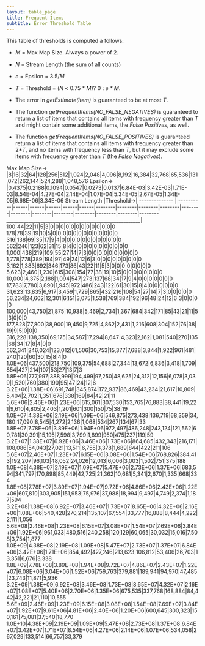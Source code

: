 ```yaml
---
layout: table_page
title: Frequent Items
subtitle: Error Threshold Table
---
```


This table of thresholds is computed a follows:

*  <i>M</i> = Max Map Size.  Always a power of 2.
*  <i>N</i> = Stream Length (the sum of all counts)
*  <i>e</i> = Epsilon = 3.5/<i>M</i>
*  <i>T</i> = Threshold = (<i>N</i> &lt; 0.75 * <i>M</i>)? 0 : <i>e * M</i>.

* The error in <i>getEstimate(item)</i> is guaranteed to be at most <i>T</i>.
* The function <i>getFrequentItems(NO_FALSE_NEGATIVES)</i> is guaranteed to return a list of items that 
contains all items with frequency greater than <i>T</i> and might contain some additional 
items, the <i>False Positives</i>, as well.
* The function <i>getFrequentItems(NO_FALSE_POSITIVES)</i> is guaranteed return a list of items 
that contains all items with frequency greater than 2*<i>T</i>, and no items with frequency less 
than <i>T</i>, but it may exclude some items with frequency greater than 
<i>T</i> (the <i>False Negatives</i>).

Max Map Size-> |8|16|32|64|128|256|512|1,024|2,048|4,096|8,192|16,384|32,768|65,536|131,072|262,144|524,288|1,048,576
Epsilon->      |0.4375|0.2188|0.1094|0.0547|0.0273|0.0137|6.84E-03|3.42E-03|1.71E-03|8.54E-04|4.27E-04|2.14E-04|1.07E-04|5.34E-05|2.67E-05|1.34E-05|6.68E-06|3.34E-06
Stream Length  |Threshold->|
-------------- | ----------|------|------|------|------|------|--------|--------|--------|--------|--------|--------|--------|--------|--------|--------|--------|--------
_______________________________________________________|
100|44|22|11|5|3|0|0|0|0|0|0|0|0|0|0|0|0|0
178|78|39|19|10|5|0|0|0|0|0|0|0|0|0|0|0|0|0
316|138|69|35|17|9|4|0|0|0|0|0|0|0|0|0|0|0|0
562|246|123|62|31|15|8|4|0|0|0|0|0|0|0|0|0|0|0
1,000|438|219|109|55|27|14|7|3|0|0|0|0|0|0|0|0|0|0
1,778|778|389|194|97|49|24|12|6|3|0|0|0|0|0|0|0|0|0
3,162|1,383|692|346|173|86|43|22|11|5|3|0|0|0|0|0|0|0|0
5,623|2,460|1,230|615|308|154|77|38|19|10|5|0|0|0|0|0|0|0|0
10,000|4,375|2,188|1,094|547|273|137|68|34|17|9|4|0|0|0|0|0|0|0
17,783|7,780|3,890|1,945|972|486|243|122|61|30|15|8|4|0|0|0|0|0|0
31,623|13,835|6,917|3,459|1,729|865|432|216|108|54|27|14|7|3|0|0|0|0|0
56,234|24,602|12,301|6,151|3,075|1,538|769|384|192|96|48|24|12|6|3|0|0|0|0
100,000|43,750|21,875|10,938|5,469|2,734|1,367|684|342|171|85|43|21|11|5|3|0|0|0
177,828|77,800|38,900|19,450|9,725|4,862|2,431|1,216|608|304|152|76|38|19|9|5|0|0|0
316,228|138,350|69,175|34,587|17,294|8,647|4,323|2,162|1,081|540|270|135|68|34|17|8|4|0|0
562,341|246,024|123,012|61,506|30,753|15,377|7,688|3,844|1,922|961|481|240|120|60|30|15|8|4|0
1.0E+06|437,500|218,750|109,375|54,688|27,344|13,672|6,836|3,418|1,709|854|427|214|107|53|27|13|7|3
1.8E+06|777,997|388,999|194,499|97,250|48,625|24,312|12,156|6,078|3,039|1,520|760|380|190|95|47|24|12|6
3.2E+06|1.38E+06|691,748|345,874|172,937|86,469|43,234|21,617|10,809|5,404|2,702|1,351|676|338|169|84|42|21|11
5.6E+06|2.46E+06|1.23E+06|615,061|307,530|153,765|76,883|38,441|19,221|9,610|4,805|2,403|1,201|601|300|150|75|38|19
1.0E+07|4.38E+06|2.19E+06|1.09E+06|546,875|273,438|136,719|68,359|34,180|17,090|8,545|4,272|2,136|1,068|534|267|134|67|33
1.8E+07|7.78E+06|3.89E+06|1.94E+06|972,497|486,248|243,124|121,562|60,781|30,391|15,195|7,598|3,799|1,899|950|475|237|119|59
3.2E+07|1.38E+07|6.92E+06|3.46E+06|1.73E+06|864,685|432,343|216,171|108,086|54,043|27,021|13,511|6,755|3,378|1,689|844|422|211|106
5.6E+07|2.46E+07|1.23E+07|6.15E+06|3.08E+06|1.54E+06|768,826|384,413|192,207|96,103|48,052|24,026|12,013|6,006|3,003|1,502|751|375|188
1.0E+08|4.38E+07|2.19E+07|1.09E+07|5.47E+06|2.73E+06|1.37E+06|683,594|341,797|170,898|85,449|42,725|21,362|10,681|5,341|2,670|1,335|668|334
1.8E+08|7.78E+07|3.89E+07|1.94E+07|9.72E+06|4.86E+06|2.43E+06|1.22E+06|607,810|303,905|151,953|75,976|37,988|18,994|9,497|4,749|2,374|1,187|594
3.2E+08|1.38E+08|6.92E+07|3.46E+07|1.73E+07|8.65E+06|4.32E+06|2.16E+06|1.08E+06|540,428|270,214|135,107|67,554|33,777|16,888|8,444|4,222|2,111|1,056
5.6E+08|2.46E+08|1.23E+08|6.15E+07|3.08E+07|1.54E+07|7.69E+06|3.84E+06|1.92E+06|961,033|480,516|240,258|120,129|60,065|30,032|15,016|7,508|3,754|1,877
1.0E+09|4.38E+08|2.19E+08|1.09E+08|5.47E+07|2.73E+07|1.37E+07|6.84E+06|3.42E+06|1.71E+06|854,492|427,246|213,623|106,812|53,406|26,703|13,351|6,676|3,338
1.8E+09|7.78E+08|3.89E+08|1.94E+08|9.72E+07|4.86E+07|2.43E+07|1.22E+07|6.08E+06|3.04E+06|1.52E+06|759,763|379,881|189,941|94,970|47,485|23,743|11,871|5,936
3.2E+09|1.38E+09|6.92E+08|3.46E+08|1.73E+08|8.65E+07|4.32E+07|2.16E+07|1.08E+07|5.40E+06|2.70E+06|1.35E+06|675,535|337,768|168,884|84,442|42,221|21,110|10,555
5.6E+09|2.46E+09|1.23E+09|6.15E+08|3.08E+08|1.54E+08|7.69E+07|3.84E+07|1.92E+07|9.61E+06|4.81E+06|2.40E+06|1.20E+06|600,645|300,323|150,161|75,081|37,540|18,770
1.0E+10|4.38E+09|2.19E+09|1.09E+09|5.47E+08|2.73E+08|1.37E+08|6.84E+07|3.42E+07|1.71E+07|8.54E+06|4.27E+06|2.14E+06|1.07E+06|534,058|267,029|133,514|66,757|33,379

